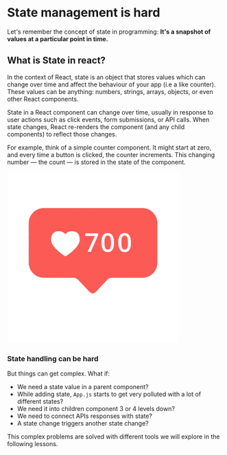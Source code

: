 # State management is hard

Let's remember the concept of state in programming: **It's a snapshot of values at a particular point in time.** 

## What is State in react?

In the context of React, state is an object that stores values which can change over time and affect the behaviour of your app (i.e a like counter). These values can be anything: numbers, strings, arrays, objects, or even other React components.

State in a React component can change over time, usually in response to user actions such as click events, form submissions, or API calls. When state changes, React re-renders the component (and any child components) to reflect those changes.

For example, think of a simple counter component. It might start at zero, and every time a button is clicked, the counter increments. This changing number — the count — is stored in the state of the component.

![Untitled](./state-management-is-hard/untitled.png)

### State handling can be hard

But things can get complex. What if:

- We need a state value in a parent component?
- While adding state, `App.js` starts to get very polluted with a lot of different states?
- We need it into children component 3 or 4 levels down?
- We need to connect APIs responses with state?
- A state change triggers another state change?

This complex problems are solved with different tools we will explore in the following lessons.